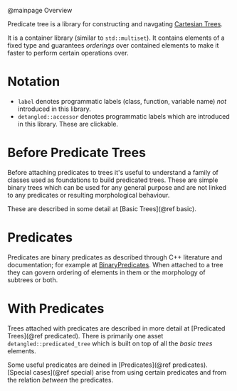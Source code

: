 @mainpage Overview

Predicate tree is a library for constructing and navgating [Cartesian
Trees](https://en.wikipedia.org/wiki/Cartesian_tree).

It is a container library (similar to `std::multiset`). It contains elements of
a fixed type and guarantees *orderings* over contained elements to make it
faster to perform certain operations over.

# Notation

* `label` denotes programmatic labels (class, function, variable name) *not*
  introduced in this library.
* `detangled::accessor` denotes programmatic labels which are introduced in
  this library. These are clickable.

# Before Predicate Trees

Before attaching predicates to trees it's useful to understand a family of
classes used as foundations to build predicated trees. These are simple binary
trees which can be used for any general purpose and are not linked to any
predicates or resulting morphological behaviour.

These are described in some detail at [Basic Trees](@ref basic).

# Predicates

Predicates are binary predicates as described through C++ literature and
documentation; for example at
[BinaryPredicates](https://en.cppreference.com/w/cpp/named_req/BinaryPredicate).
When attached to a tree they can govern ordering of elements in them or the
morphology of subtrees or both.

# With Predicates

Trees attached with predicates are described in more detail at
[Predicated Trees](@ref predicated). There is primarily one asset
`detangled::predicated_tree` which is built on top of all the *basic trees*
elements.

Some useful predicates are deined in [Predicates](@ref predicates).
[Special cases](@ref special) arise from using certain predicates and from the
relation *between* the predicates.
